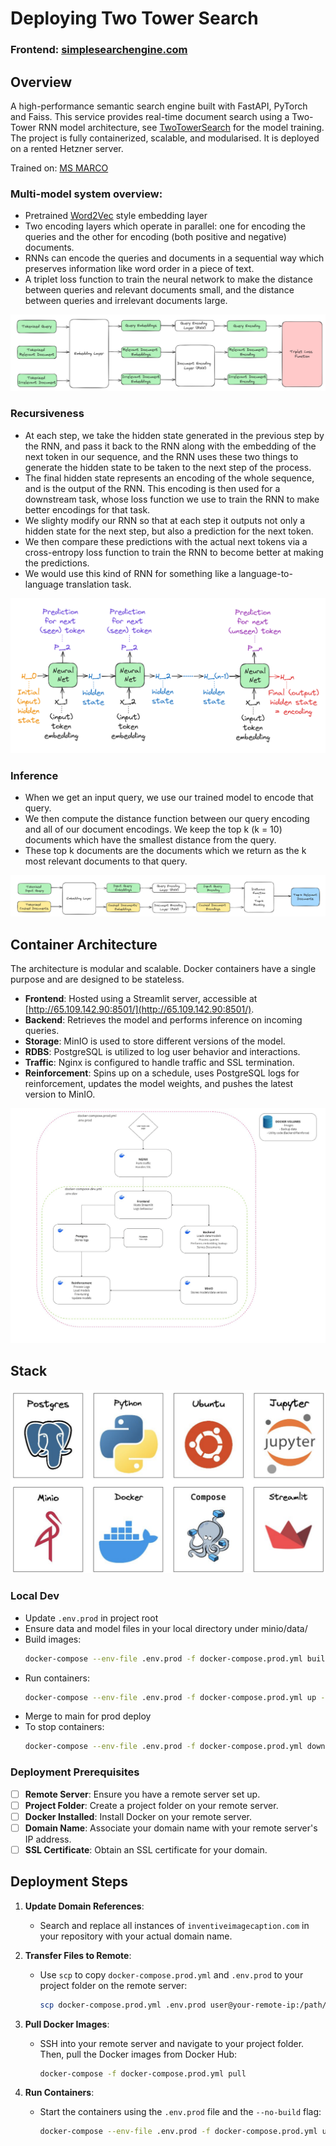# Deploying Two Tower Search

### Frontend: [simplesearchengine.com](https://simplesearchengine.com)

## Overview

A high-performance semantic search engine built with FastAPI, PyTorch and Faiss. This service provides real-time document search using a Two-Tower RNN model architecture, see [TwoTowerSearch](https://github.com/kalebsofer/TwoTowerSearch) for the model training. The project is fully containerized, scalable, and modularised. It is deployed on a rented Hetzner server.

Trained on: [MS MARCO](https://microsoft.github.io/msmarco/)

### Multi-model system overview:
- Pretrained [Word2Vec](https://arxiv.org/pdf/1301.3781.pdf) style embedding layer
- Two encoding layers which operate in parallel: one for encoding the queries and the other for encoding (both positive and negative) documents. 
- RNNs can encode the queries and documents in a sequential way which preserves information like word order in a piece of text.
- A triplet loss function to train the neural network to make the distance between queries and relevant documents small, and the distance between queries and irrelevant documents large.

![two tower](public/images/two-tower.png)

### Recursiveness

- At each step, we take the hidden state generated in the previous step by the RNN, and pass it back to the RNN along with the embedding of the next token in our sequence, and the RNN uses these two things to generate the hidden state to be taken to the next step of the process. 
- The final hidden state represents an encoding of the whole sequence, and is the output of the RNN. This encoding is then used for a downstream task, whose loss function we use to train the RNN to make better encodings for that task.
- We slighty modify our RNN so that at each step it outputs not only a hidden state for the next step, but also a prediction for the next token. 
- We then compare these predictions with the actual next tokens via a cross-entropy loss function to train the RNN to become better at making the predictions.
-  We would use this kind of RNN for something like a language-to-language translation task.

![recursive](public/images/recursive.png)

### Inference

- When we get an input query, we use our trained model to encode that query.
- We then compute the distance function between our query encoding and all of our document encodings. We keep the top k (k = 10) documents which have the smallest distance from the query.
- These top k documents are the documents which we return as the k most relevant documents to that query.

![inference](public/images/inference.png)




## Container Architecture

The architecture is modular and scalable. Docker containers have a single purpose and are designed to be stateless.

- **Frontend**: Hosted using a Streamlit server, accessible at [http://65.109.142.90:8501/](http://65.109.142.90:8501/).
- **Backend**: Retrieves the model and performs inference on incoming queries.
- **Storage**: MinIO is used to store different versions of the model.
- **RDBS**: PostgreSQL is utilized to log user behavior and interactions.
- **Traffic**: Nginx is configured to handle traffic and SSL termination.
- **Reinforcement**: Spins up on a schedule, uses PostgreSQL logs for reinforcement, updates the model weights, and pushes the latest version to MinIO.

![Container Architecture](public/images/containers.png)

## Stack

![Stack](public/images/stack.png)

### Local Dev

- Update `.env.prod` in project root
- Ensure data and model files in your local directory under minio/data/
- Build images:
  ```bash
  docker-compose --env-file .env.prod -f docker-compose.prod.yml build
  ```
- Run containers:
  ```bash
  docker-compose --env-file .env.prod -f docker-compose.prod.yml up -d
  ```
- Merge to main for prod deploy
- To stop containers:
  ```bash
  docker-compose --env-file .env.prod -f docker-compose.prod.yml down
  ```

### Deployment Prerequisites

- [ ] **Remote Server**: Ensure you have a remote server set up.
- [ ] **Project Folder**: Create a project folder on your remote server.
- [ ] **Docker Installed**: Install Docker on your remote server.
- [ ] **Domain Name**: Associate your domain name with your remote server's IP address.
- [ ] **SSL Certificate**: Obtain an SSL certificate for your domain.

## Deployment Steps

1. **Update Domain References**:
   - Search and replace all instances of `inventiveimagecaption.com` in your repository with your actual domain name.

2. **Transfer Files to Remote**:
   - Use `scp` to copy `docker-compose.prod.yml` and `.env.prod` to your project folder on the remote server:
     ```bash
     scp docker-compose.prod.yml .env.prod user@your-remote-ip:/path/to/project-folder/
     ```

3. **Pull Docker Images**:
   - SSH into your remote server and navigate to your project folder. Then, pull the Docker images from Docker Hub:
     ```bash
     docker-compose -f docker-compose.prod.yml pull
     ```

4. **Run Containers**:
   - Start the containers using the `.env.prod` file and the `--no-build` flag:
     ```bash
     docker-compose --env-file .env.prod -f docker-compose.prod.yml up --no-build
     ```